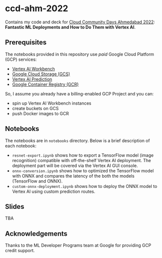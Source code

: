 # ccd-ahm-2022
Contains my code and deck for [Cloud Community Days Ahmedabad 2022](https://gdg.community.dev/events/details/google-gdg-cloud-ahmedabad-presents-google-cloud-community-day-2022/): **Fantastic ML Deployments and How to Do Them with Vertex AI**. 

## Prerequisites

The notebooks provided in this repository use _paid_ Google Cloud Platform (GCP) services:

* [Vertex AI Workbench](https://www.youtube.com/watch?v=_Q1Nf-rgSiE)
* [Google Cloud Storage (GCS)](https://cloud.google.com/storage)
* [Vertex AI Prediction](https://cloud.google.com/vertex-ai/docs/predictions/getting-predictions)
* [Google Container Registry (GCR)](https://cloud.google.com/container-registry)

So, I assume you already have a billing-enabled GCP Project and you can:

* spin up Vertex AI Workbench instances
* create buckets on GCS
* push Docker images to GCR

## Notebooks

The notebooks are in `notebooks` directory. Below is a brief description of each notebook:

* `resnet-export.ipynb` shows how to export a TensorFlow model (image recognition) compatible with
off-the-shelf Vertex AI deployment. The deployment part will be covered via the Vertex AI GUI console. 
* `onnx-conversion.ipynb` shows how to optimized the TensorFlow model with ONNX and compares the latency
of the both the models (TensorFlow and ONNX).
* `custom-onnx-deployment.ipynb` shows how to deploy the ONNX model to Vertex AI using custom prediction
routes.

## Slides

TBA

## Acknowledgements

Thanks to the ML Developer Programs team at Google for providing GCP credit support.
